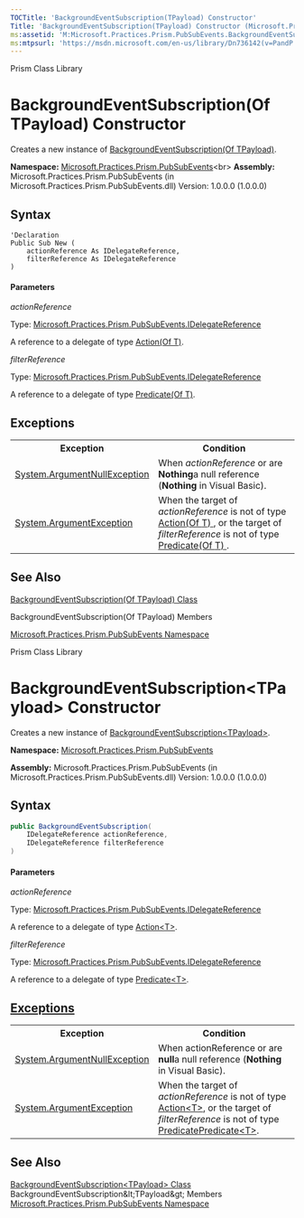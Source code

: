 ```yaml
---
TOCTitle: 'BackgroundEventSubscription(TPayload) Constructor'
Title: 'BackgroundEventSubscription(TPayload) Constructor (Microsoft.Practices.Prism.PubSubEvents)'
ms:assetid: 'M:Microsoft.Practices.Prism.PubSubEvents.BackgroundEventSubscription\`1.\#ctor(Microsoft.Practices.Prism.PubSubEvents.IDelegateReference,Microsoft.Practices.Prism.PubSubEvents.IDelegateReference)'
ms:mtpsurl: 'https://msdn.microsoft.com/en-us/library/Dn736142(v=PandP.50)'
---
```


Prism Class Library
# BackgroundEventSubscription(Of TPayload) Constructor

Creates a new instance of [BackgroundEventSubscription(Of TPayload)](https://msdn.microsoft.com/en-us/library/dn683933(v=pandp.50)).

**Namespace:** [Microsoft.Practices.Prism.PubSubEvents](https://msdn.microsoft.com/en-us/library/microsoft.practices.prism.pubsubevents(v=pandp.50))<br>
**Assembly:** Microsoft.Practices.Prism.PubSubEvents (in Microsoft.Practices.Prism.PubSubEvents.dll) Version: 1.0.0.0 (1.0.0.0)

## Syntax

```VB
'Declaration
Public Sub New (
	actionReference As IDelegateReference,
	filterReference As IDelegateReference
)
```

#### Parameters

*actionReference*

Type: [Microsoft.Practices.Prism.PubSubEvents.IDelegateReference](https://msdn.microsoft.com/en-us/library/microsoft.practices.prism.pubsubevents.idelegatereference(v=pandp.50))

A reference to a delegate of type [Action(Of T)](http://msdn2.microsoft.com/en-us/library/018hxwa8).

*filterReference*

Type: [Microsoft.Practices.Prism.PubSubEvents.IDelegateReference](https://msdn.microsoft.com/en-us/library/microsoft.practices.prism.pubsubevents.idelegatereference(v=pandp.50))

A reference to a delegate of type [Predicate(Of T)](http://msdn2.microsoft.com/en-us/library/bfcke1bz).

## Exceptions

<table responsive="true" summary="table">
<tbody>
<tr responsive="true">
<th class="exceptionNameColumn" scope="col">Exception</th>
<th class="exceptionConditionColumn" scope="col">Condition</th>
</tr>
<tr>
<td data-th="Exception">
<a href="http://msdn2.microsoft.com/en-us/library/27426hcy" target="_blank">System<span xmlns="">.</span>ArgumentNullException</a>
</td>
<td data-th="Condition">When <em>actionReference</em> or are <strong>Nothing</strong>a null reference (<strong>Nothing</strong> in Visual Basic).</td>
</tr>
<tr>
<td data-th="Exception">
<a href="http://msdn2.microsoft.com/en-us/library/3w1b3114" target="_blank">System<span xmlns="">.</span>ArgumentException</a>
</td>
<td data-th="Condition">When the target of <em>actionReference</em> is not of type <a href="http://msdn2.microsoft.com/en-us/library/018hxwa8" target="_blank">Action<span xmlns="">(Of </span>T<span xmlns="">)</span>
</a>, or the target of <em>filterReference</em> is not of type <a href="http://msdn2.microsoft.com/en-us/library/bfcke1bz" target="_blank">Predicate<span xmlns="">(Of </span>T<span xmlns="">)</span>
</a>.</td>
</tr>
</tbody>
</table>

## See Also

[BackgroundEventSubscription(Of TPayload) Class](https://msdn.microsoft.com/en-us/library/dn683933(v=pandp.50))

BackgroundEventSubscription(Of TPayload) Members

[Microsoft.Practices.Prism.PubSubEvents Namespace](https://msdn.microsoft.com/en-us/library/microsoft.practices.prism.pubsubevents(v=pandp.50))

Prism Class Library
# BackgroundEventSubscription&lt;TPayload&gt; Constructor

Creates a new instance of [BackgroundEventSubscription&lt;TPayload&gt;](https://msdn.microsoft.com/en-us/library/dn683933(v=pandp.50)).

**Namespace:** [Microsoft.Practices.Prism.PubSubEvents](https://msdn.microsoft.com/en-us/library/microsoft.practices.prism.pubsubevents(v=pandp.50))

**Assembly:** Microsoft.Practices.Prism.PubSubEvents (in Microsoft.Practices.Prism.PubSubEvents.dll) Version: 1.0.0.0 (1.0.0.0)

## Syntax

```C#
public BackgroundEventSubscription(
	IDelegateReference actionReference,
	IDelegateReference filterReference
)
```

#### Parameters

*actionReference*

Type: [Microsoft.Practices.Prism.PubSubEvents.IDelegateReference](https://msdn.microsoft.com/en-us/library/microsoft.practices.prism.pubsubevents.idelegatereference(v=pandp.50))

A reference to a delegate of type [Action&lt;T&gt;](http://msdn2.microsoft.com/en-us/library/018hxwa8).

*filterReference*

Type: [Microsoft.Practices.Prism.PubSubEvents.IDelegateReference](https://msdn.microsoft.com/en-us/library/microsoft.practices.prism.pubsubevents.idelegatereference(v=pandp.50))

A reference to a delegate of type [Predicate&lt;T&gt;](http://msdn2.microsoft.com/en-us/library/bfcke1bz).

## [Exceptions]()

<table responsive="true" summary="table">
<tbody>
<tr responsive="true">
<th class="exceptionNameColumn" scope="col">Exception</th>
<th class="exceptionConditionColumn" scope="col">Condition</th>
</tr>
<tr>
<td data-th="Exception">
<a href="http://msdn2.microsoft.com/en-us/library/27426hcy" target="_blank">System<span xmlns="">.</span>ArgumentNullException</a>
</td>
<td data-th="Condition">When <e>actionReference</em> or are <strong>null</strong>a null reference (<strong>Nothing</strong> in Visual Basic).
</td>
</tr>
<tr>
<td data-th="Exception">
<a href="http://msdn2.microsoft.com/en-us/library/3w1b3114" target="_blank">System<span xmlns="">.</span>ArgumentException</a>
</td>
<td data-th="Condition">When the target of <em>actionReference</em> is not of type <a href="http://msdn2.microsoft.com/en-us/library/018hxwa8" target="_blank">Action&lt;T&gt;</a>, or the target of <em>filterReference</em> is not of type <a href="http://msdn2.microsoft.com/en-us/library/bfcke1bz" target="_blank">Predicate<span xmlns="">Predicate&lt;T&gt;</a>.</td>
</tr>
</tbody>
</table>

## See Also

[BackgroundEventSubscription&lt;TPayload&gt; Class](https://msdn.microsoft.com/en-us/library/dn683933(v=pandp.50))
BackgroundEventSubscription&lt;TPayload&gt; Members
[Microsoft.Practices.Prism.PubSubEvents Namespace](https://msdn.microsoft.com/en-us/library/microsoft.practices.prism.pubsubevents(v=pandp.50))

